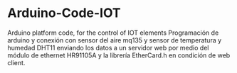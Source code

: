# Arduino-Code-IOT
Arduino platform code, for the control of IOT elements
Programación de arduino y conexión con sensor del aire mq135 y sensor de temperatura y humedad DHT11 
enviando los datos a un servidor web por medio del módulo de ethernet HR91105A y la librería EtherCard.h en condición de web client.
